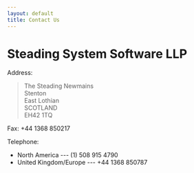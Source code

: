 ```yaml
---
layout: default
title: Contact Us
---
```


# Steading System Software LLP

Address:

>The Steading Newmains<br/>
>Stenton<br/>
>East Lothian<br/>
>SCOTLAND<br/>
>EH42 1TQ

Fax: +44 1368 850217

Telephone:

* North America --- (1) 508 915 4790
* United Kingdom/Europe --- +44 1368 850787
